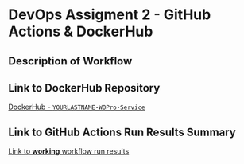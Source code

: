 # DevOps Assigment 2 - GitHub Actions & DockerHub

## Description of Workflow


## Link to DockerHub Repository
[DockerHub - `YOURLASTNAME-WOPro-Service`]((https://hub.docker.com/r/romelmiller/miller-wopro-service))

## Link to GitHub Actions Run Results Summary
[Link to **working** workflow run results](sampleURL:https://github.com/WSU-kduncan/s24cicd-pattonsgirl/actions/runs/8726150186/job/23941797523)
